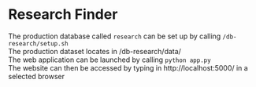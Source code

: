 # Research Finder
The production database called `research` can be set up by calling `/db-research/setup.sh`  
The production dataset locates in /db-research/data/  
The web application can be launched by calling `python app.py`  
The website can then be accessed by typing in http://localhost:5000/ in a selected browser

